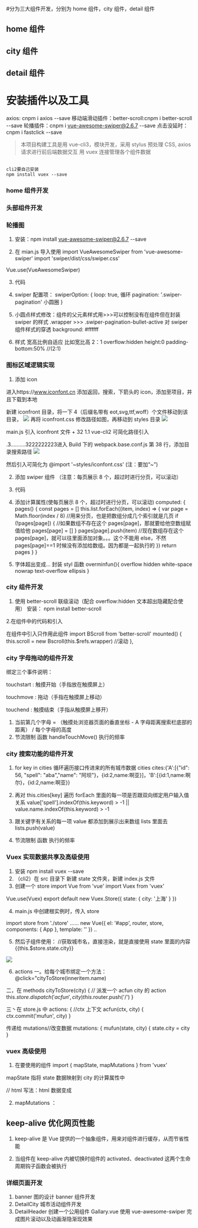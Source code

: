 #分为三大组件开发，分别为 home 组件，city 组件，detail 组件

## home 组件

## city 组件

## detail 组件

# 安装插件以及工具

axios: cnpm i axios --save
移动端滑动插件：better-scroll:cnpm i better-scroll --save
轮播插件：cnpm i vue-awesome-swiper@2.6.7 --save
点击没延时：cnpm i fastclick --save

> 本项目构建工具是用 vue-cli3，模块开发，采用 stylus 预处理 CSS,
> axios 请求进行前后端数据交互
> 用 vuex 连接管理各个组件数据

```

cli2要自己安装
npm install vuex --save
```

### home 组件开发

### 头部组件开发

<!--组件样式，不影响其他组件-->
<!--1rem = html front-size = 50px-->

### 轮播图

1. 安装：npm install vue-awesome-swiper@2.6.7 --save

2. 在 mian.js 导入使用
   import VueAwesomeSwiper from 'vue-awesome-swiper'
   import 'swiper/dist/css/swiper.css'

Vue.use(VueAwesomeSwiper)

3.  代码

    <!-- <div class="wrapper">
        <swiper :options="swiperOption">

          <swiper-slide v-for ='item of swiperList' :key="item.id">
            <img class="swiper-img" :src="item.imgUrl" alt="">
          </swiper-slide>

          <div class="swiper-pagination"  slot="pagination"></div>
        </swiper>
      </div> -->

4.  swiper 配置项：
    swiperOption: {
    loop: true, 循环
    pagination: '.swiper-pagination' 小圆圈
    }

5.  小圆点样式修改：组件的父元素样式用>>>可以控制没有在组件但在封装 swiper 的样式
    .wrapper >>> .swiper-pagination-bullet-active 对 swiper 组件样式的穿透
    background: #ffffff

6.  样式
    宽高比例自适应 比如宽比高 2：1
    overflow:hidden
    height:0
    padding-bottom:50% //(2:1)

### 图标区域逻辑实现

1. 添加 icon

进入https://www.iconfont.cn 添加返回，搜索，下箭头的 icon，添加至项目，并且下载到本地

新建 iconfront 目录，将一下 4（后缀名带有 eot,svg,ttf,woff）个文件移动到该目录，
<img src="./src/assets/icfon.png">
再将 iconfront.css 修改路径如图，再移动到 styles 目录
<img src='./src/assets/icfonurl.png'>

main.js 引入 iconfront 文件
+
32
1.1 vue-cli2 可简化路径引入

.3..........3222222223进入 Build 下的 webpack.base.conf.js 第 38 行，添加目录搜索路径
<img src='./src/assets/路径.png'>

然后引入可简化为 @import '~styles/iconfont.css' (注：要加“~”)

2. 添加 swiper 组件 （注意：每页展示 8 个，超过时进行分页，可以滚动）

3. 代码

   <!-- <swiper :options="swiperOption">
     图标8个页面，可以生成两个swiper-slide
       <swiper-slide v-for="( page,index) of Mypages" :key="index">
         <div class="icons">
         里面小图标
           <div class="icon" v-for="item in page" :key="item.id">
             <div class="icon-img">
               <img class="icon-img-content" :src="item.imgUrl" alt="">
             </div>
             <p class="icon-desc">{{item.desc}}</p>
           </div>
         </div>
       </swiper-slide>
     </swiper> -->

4. 添加计算属性(使每页展示 8 个，超过时进行分页，可以滚动)
   computed: {
   pages() {
   const pages = []
   this.list.forEach((item, index) => {
   var page = Math.floor(index / 8) //用来分页，也是把数组分成几个索引就是几页
   if (!pages[page]) {
   //如果数组不存在这个 pages[page]，那就要给他空数组赋值给他
   pages[page] = []
   }
   pages[page].push(item) //现在数组存在这个 pages[page]，就可以往里面添加对象。。。这个不能用 else，不然 pages[page]==1 时候没有添加给数组。因为都是一起执行的
   })
   return pages
   }
   }

5. 字体超出变成... 封装 styl 函数
   overminfun(){
   overflow hidden
   white-space nowrap
   text-overflow ellipsis
   }

### city 组件开发

1. 使用 better-scroll 联级滚动（配合 overflow:hidden 文本超出隐藏配合使用）
   安装： npm install better-scroll

2.在组件中的代码和引入

<!-- <div class="list" ref="wrapper">
   <div>
　　......
　</div>
</div> -->

在组件中引入只作用此组件 import BScroll from 'better-scroll'
mounted() {
this.scroll = new Bscroll(this.\$refs.wrapper) //滚动
},

### city 字母拖动的组件开发

绑定三个事件说明：

touchstart : 触摸开始（手指放在触摸屏上）

touchmove : 拖动（手指在触摸屏上移动）

touchend : 触摸结束（手指从触摸屏上移开）

1. 当前第几个字母 = （触摸处浏览器页面的垂直坐标 - A 字母距离搜索栏底部的距离） / 每个字母的高度
2. 节流限制 函数 handleTouchMove() 执行的频率

### city 搜索功能的组件开发

1. for key in cities 循环遍历接口传进来的所有城市数据 cities
   cites:{'A':[{"id": 56, "spell": "aba","name": "阿坝"}，{id:2,name:啊亚}]，'B':[{id:1,name:啊尔}，{id:2,name:啊亚}}

2. 再对 this.cities[key] 遍历 forEach 里面的每一项是否跟双向绑定用户输入值关系
   value['spell'].indexOf(this.keyword) > -1 || value.name.indexOf(this.keyword) > -1

3. 跟关键字有关系的每一项 value 都添加到展示出来数组 lists 里面去 lists.push(value)

4. 节流限制 函数 执行的频率

### Vuex 实现数据共享及高级使用

1.  安装 npm install vuex --save
2.  （cli2）在 src 目录下 新建 state 文件夹，新建 index.js 文件
3.  创建一个 store
    import Vue from 'vue'
    import Vuex from 'vuex'

Vue.use(Vuex)
export default new Vuex.Store({
state: {
city: '上海'
}
})

4. main.js 中创建根实例时，传入 store

import store from './store'
......
new Vue({
el: '#app',
router,
store,
components: { App },
template: '<App/>'
})
..

5. 然后子组件使用：
   //获取城市名，直接渲染，就是直接使用 state 里面的内容
   {{this.$store.state.city}}

<img src="./src/assets/vuex.png">

6. actions
   一。给每个城市绑定一个方法： @click="cityToStore(inneritem.name)

二，在 methods
cityToStore(city) {
// 派发一个 acfun city 的 action
this.$store.dispatch('acfun', city)
      this.$router.push('/')
}

三丶在 store.js 中
actions: {
//ctx 上下文
acfun(ctx, city) {
ctx.commit('mufun', city)
}

传递给 mutations//改变数据
mutations: {
mufun(state, city) {
state.city = city
}

### vuex 高级使用

1. 在要使用的组件 import { mapState, mapMutations } from 'vuex'

mapState 指将 state 数据映射到 city 的计算属性中

<!-- computed: mapState({
    current_city: 'city'
}) -->

// html 写法：html 数据变成

 <!-- {{this.current_city}} -->

2. mapMutations ：

 <!-- methods: {
    cityToStore(city) {
      this.mufun(city) //这个mu是直接mutations的方法
      this.$router.push('/')
    },
    ...mapMutations(['mufun'])
  }, -->

## keep-alive 优化网页性能

1.  keep-alive 是 Vue 提供的一个抽象组件，用来对组件进行缓存，从而节省性能

    <!-- 从页面内存加载路由界面，无需再渲染 -->
      <!-- <keep-alive>
        <router-view/>
      </keep-alive> -->

2.  当组件在 keep-alive 内被切换时组件的 activated、deactivated 这两个生命周期钩子函数会被执行

### 详细页面开发

1. banner 图的设计 banner 组件开发
2. DetailCity 城市活动组件开发
3. DetailHeader 创建一个公用组件 Gallary.vue
   使用 vue-awesome-swiper 完成图片滚动以及动画渐隐渐现效果

